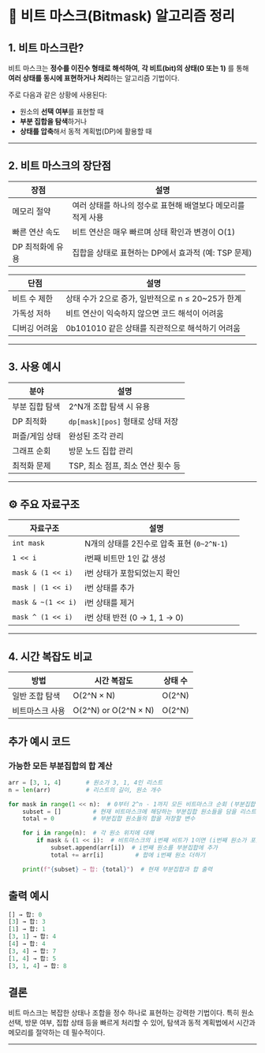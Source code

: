 # 📝 비트 마스크(Bitmask) 알고리즘 정리

## 1. 비트 마스크란?

비트 마스크는 **정수를 이진수 형태로 해석하여**, **각 비트(bit)의 상태(0 또는 1)** 를 통해 **여러 상태를 동시에 표현하거나 처리**하는 알고리즘 기법이다.

주로 다음과 같은 상황에 사용된다:

- 원소의 **선택 여부**를 표현할 때
- **부분 집합을 탐색**하거나
- **상태를 압축**해서 동적 계획법(DP)에 활용할 때

---

## 2. 비트 마스크의 장단점

| 장점 | 설명 |
|------|------|
| 메모리 절약 | 여러 상태를 하나의 정수로 표현해 배열보다 메모리를 적게 사용 |
| 빠른 연산 속도 | 비트 연산은 매우 빠르며 상태 확인과 변경이 O(1) |
| DP 최적화에 유용 | 집합을 상태로 표현하는 DP에서 효과적 (예: TSP 문제) |

| 단점 | 설명 |
|------|------|
| 비트 수 제한 | 상태 수가 2으로 증가, 일반적으로 n ≤ 20~25가 한계 |
| 가독성 저하 | 비트 연산이 익숙하지 않으면 코드 해석이 어려움 |
| 디버깅 어려움 | 0b101010 같은 상태를 직관적으로 해석하기 어려움 |


---

## 3. 사용 예시

| 분야       | 설명                        |
| -------- | ------------------------- |
| 부분 집합 탐색 | 2^N개 조합 탐색 시 유용           |
| DP 최적화   | `dp[mask][pos]` 형태로 상태 저장 |
| 퍼즐/게임 상태 | 완성된 조각 관리                 |
| 그래프 순회   | 방문 노드 집합 관리               |
| 최적화 문제   | TSP, 최소 점프, 최소 연산 횟수 등    |

---

## ⚙️ 주요 자료구조

| 자료구조               | 설명                             |           |
| ------------------ | ------------------------------ | --------- |
| `int mask`         | N개의 상태를 2진수로 압축 표현 (`0~2^N-1`) |           |
| `1 << i`           | i번째 비트만 1인 값 생성                |           |
| `mask & (1 << i)`  | i번 상태가 포함되었는지 확인               |           |
| `mask \| (1 << i)` | i번 상태를 추가 |
| `mask & ~(1 << i)` | i번 상태를 제거                      |           |
| `mask ^ (1 << i)`  | i번 상태 반전 (0 → 1, 1 → 0)        |           |


---

## 4. 시간 복잡도 비교

| 방법       | 시간 복잡도               | 상태 수   |
| -------- | -------------------- | ------ |
| 일반 조합 탐색 | O(2^N × N)           | O(2^N) |
| 비트마스크 사용 | O(2^N) or O(2^N × N) | O(2^N) |

## 추가 예시 코드

### 가능한 모든 부분집합의 합 계산

```python
arr = [3, 1, 4]       # 원소가 3, 1, 4인 리스트
n = len(arr)          # 리스트의 길이, 원소 개수

for mask in range(1 << n):  # 0부터 2^n - 1까지 모든 비트마스크 순회 (부분집합 모든 경우)
    subset = []         # 현재 비트마스크에 해당하는 부분집합 원소들을 담을 리스트
    total = 0           # 부분집합 원소들의 합을 저장할 변수

    for i in range(n):  # 각 원소 위치에 대해
        if mask & (1 << i):  # 비트마스크의 i번째 비트가 1이면 (i번째 원소가 포함된 경우)
            subset.append(arr[i])  # i번째 원소를 부분집합에 추가
            total += arr[i]         # 합에 i번째 원소 더하기

    print(f"{subset} → 합: {total}")  # 현재 부분집합과 합 출력
```

## 출력 예시

```python
[] → 합: 0
[3] → 합: 3
[1] → 합: 1
[3, 1] → 합: 4
[4] → 합: 4
[3, 4] → 합: 7
[1, 4] → 합: 5
[3, 1, 4] → 합: 8
```

## 결론

비트 마스크는 복잡한 상태나 조합을 정수 하나로 표현하는 강력한 기법이다. 특히 원소 선택, 방문 여부, 집합 상태 등을 빠르게 처리할 수 있어, 탐색과 동적 계획법에서 시간과 메모리를 절약하는 데 필수적이다.

---
